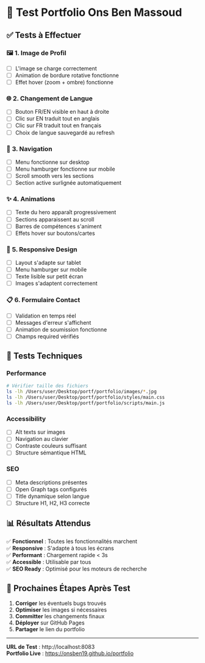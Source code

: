 # 🧪 Test Portfolio Ons Ben Massoud

## ✅ Tests à Effectuer

### 🖼️ **1. Image de Profil**
- [ ] L'image se charge correctement
- [ ] Animation de bordure rotative fonctionne
- [ ] Effet hover (zoom + ombre) fonctionne

### 🌐 **2. Changement de Langue**
- [ ] Bouton FR/EN visible en haut à droite
- [ ] Clic sur EN traduit tout en anglais
- [ ] Clic sur FR traduit tout en français
- [ ] Choix de langue sauvegardé au refresh

### 🧭 **3. Navigation**
- [ ] Menu fonctionne sur desktop
- [ ] Menu hamburger fonctionne sur mobile
- [ ] Scroll smooth vers les sections
- [ ] Section active surlignée automatiquement

### ✨ **4. Animations**
- [ ] Texte du hero apparaît progressivement
- [ ] Sections apparaissent au scroll
- [ ] Barres de compétences s'animent
- [ ] Effets hover sur boutons/cartes

### 📱 **5. Responsive Design**
- [ ] Layout s'adapte sur tablet
- [ ] Menu hamburger sur mobile
- [ ] Texte lisible sur petit écran
- [ ] Images s'adaptent correctement

### 📋 **6. Formulaire Contact**
- [ ] Validation en temps réel
- [ ] Messages d'erreur s'affichent
- [ ] Animation de soumission fonctionne
- [ ] Champs required vérifiés

## 🔧 **Tests Techniques**

### **Performance**
```bash
# Vérifier taille des fichiers
ls -lh /Users/user/Desktop/portf/portfolio/images/*.jpg
ls -lh /Users/user/Desktop/portf/portfolio/styles/main.css
ls -lh /Users/user/Desktop/portf/portfolio/scripts/main.js
```

### **Accessibility**
- [ ] Alt texts sur images
- [ ] Navigation au clavier
- [ ] Contraste couleurs suffisant
- [ ] Structure sémantique HTML

### **SEO**
- [ ] Meta descriptions présentes
- [ ] Open Graph tags configurés
- [ ] Title dynamique selon langue
- [ ] Structure H1, H2, H3 correcte

## 📊 **Résultats Attendus**

✅ **Fonctionnel** : Toutes les fonctionnalités marchent  
✅ **Responsive** : S'adapte à tous les écrans  
✅ **Performant** : Chargement rapide < 3s  
✅ **Accessible** : Utilisable par tous  
✅ **SEO Ready** : Optimisé pour les moteurs de recherche  

## 🚀 **Prochaines Étapes Après Test**

1. **Corriger** les éventuels bugs trouvés
2. **Optimiser** les images si nécessaires  
3. **Committer** les changements finaux
4. **Déployer** sur GitHub Pages
5. **Partager** le lien du portfolio

---

**URL de Test** : http://localhost:8083  
**Portfolio Live** : https://onsben19.github.io/portfolio